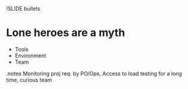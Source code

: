 !SLIDE bullets
# Lone heroes are a myth #

* Tools
* Environment
* Team

.notes Monitoring proj req. by PO/Ops, Access to load testing for a long time, curious team
